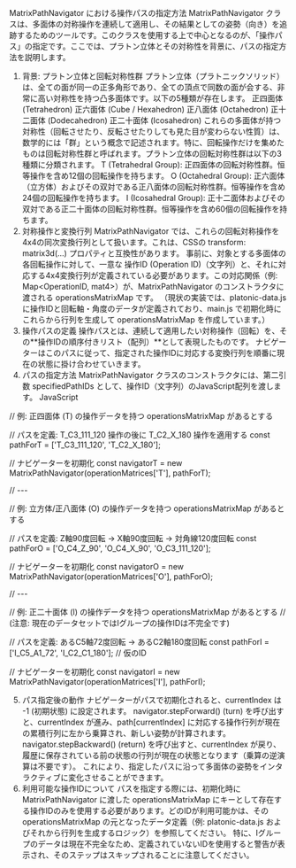 MatrixPathNavigator における操作パスの指定方法
MatrixPathNavigator クラスは、多面体の対称操作を連続して適用し、その結果としての姿勢（向き）を追跡するためのツールです。このクラスを使用する上で中心となるのが、「操作パス」の指定です。ここでは、プラトン立体とその対称性を背景に、パスの指定方法を説明します。
1. 背景: プラトン立体と回転対称性群
プラトン立体（プラトニックソリッド）は、全ての面が同一の正多角形であり、全ての頂点で同数の面が会する、非常に高い対称性を持つ凸多面体です。以下の5種類が存在します。
正四面体 (Tetrahedron)
正六面体 (Cube / Hexahedron)
正八面体 (Octahedron)
正十二面体 (Dodecahedron)
正二十面体 (Icosahedron)
これらの多面体が持つ対称性（回転させたり、反転させたりしても見た目が変わらない性質）は、数学的には「群」という概念で記述されます。特に、回転操作だけを集めたものは回転対称性群と呼ばれます。プラトン立体の回転対称性群は以下の3種類に分類されます。
T (Tetrahedral Group): 正四面体の回転対称性群。恒等操作を含め12個の回転操作を持ちます。
O (Octahedral Group): 正六面体（立方体）およびその双対である正八面体の回転対称性群。恒等操作を含め24個の回転操作を持ちます。
I (Icosahedral Group): 正十二面体およびその双対である正二十面体の回転対称性群。恒等操作を含め60個の回転操作を持ちます。
2. 対称操作と変換行列
MatrixPathNavigator では、これらの回転対称操作を4x4の同次変換行列として扱います。これは、CSSの transform: matrix3d(...) プロパティと互換性があります。
事前に、対象とする多面体の各回転操作に対して、一意な 操作ID (Operation ID)（文字列）と、それに対応する4x4変換行列が定義されている必要があります。この対応関係（例: Map<OperationID, mat4>）が、MatrixPathNavigator のコンストラクタに渡される operationsMatrixMap です。
（現状の実装では、platonic-data.js に操作IDと回転軸・角度のデータが定義されており、main.js で初期化時にこれらから行列を生成して operationsMatrixMap を作成しています。）
3. 操作パスの定義
操作パスとは、連続して適用したい対称操作（回転）を、その**操作IDの順序付きリスト（配列）**として表現したものです。
ナビゲーターはこのパスに従って、指定された操作IDに対応する変換行列を順番に現在の状態に掛け合わせていきます。
4. パスの指定方法
MatrixPathNavigator クラスのコンストラクタには、第二引数 specifiedPathIDs として、操作ID（文字列）のJavaScript配列を渡します。
JavaScript


// 例: 正四面体 (T) の操作データを持つ operationsMatrixMap があるとする

// パスを定義: T_C3_111_120 操作の後に T_C2_X_180 操作を適用する
const pathForT = ['T_C3_111_120', 'T_C2_X_180'];

// ナビゲーターを初期化
const navigatorT = new MatrixPathNavigator(operationMatrices['T'], pathForT);

// ---

// 例: 立方体/正八面体 (O) の操作データを持つ operationsMatrixMap があるとする

// パスを定義: Z軸90度回転 -> X軸90度回転 -> 対角線120度回転
const pathForO = ['O_C4_Z_90', 'O_C4_X_90', 'O_C3_111_120'];

// ナビゲーターを初期化
const navigatorO = new MatrixPathNavigator(operationMatrices['O'], pathForO);

// ---

// 例: 正二十面体 (I) の操作データを持つ operationsMatrixMap があるとする
// (注意: 現在のデータセットではIグループの操作IDは不完全です)

// パスを定義: あるC5軸72度回転 -> あるC2軸180度回転
const pathForI = ['I_C5_A1_72', 'I_C2_C1_180']; // 仮のID

// ナビゲーターを初期化
const navigatorI = new MatrixPathNavigator(operationMatrices['I'], pathForI);


5. パス指定後の動作
ナビゲーターがパスで初期化されると、currentIndex は -1 (初期状態) に設定されます。
navigator.stepForward() (turn) を呼び出すと、currentIndex が進み、path[currentIndex] に対応する操作行列が現在の累積行列に左から乗算され、新しい姿勢が計算されます。
navigator.stepBackward() (return) を呼び出すと、currentIndex が戻り、履歴に保存されている前の状態の行列が現在の状態となります（乗算の逆演算は不要です）。
これにより、指定したパスに沿って多面体の姿勢をインタラクティブに変化させることができます。
6. 利用可能な操作IDについて
パスを指定する際には、初期化時に MatrixPathNavigator に渡した operationsMatrixMap にキーとして存在する操作IDのみを使用する必要があります。どのIDが利用可能かは、その operationsMatrixMap の元となったデータ定義（例: platonic-data.js およびそれから行列を生成するロジック）を参照してください。
特に、Iグループのデータは現在不完全なため、定義されていないIDを使用すると警告が表示され、そのステップはスキップされることに注意してください。
